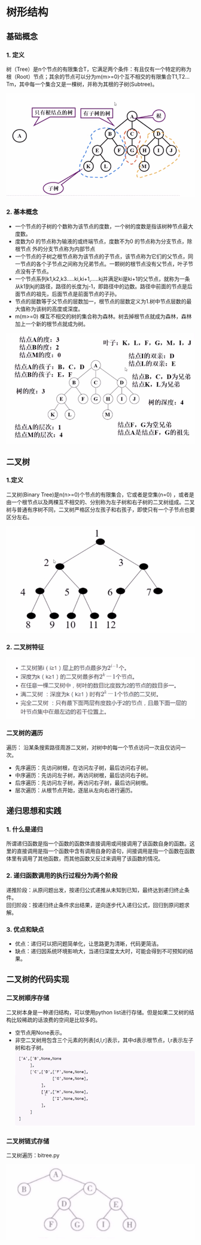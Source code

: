 # 树形结构

## 基础概念

### 1. 定义

树（Tree）是n个节点的有限集合T，它满足两个条件：有且仅有一个特定的称为根（Root）节点；其余的节点可以分为m(m>=0)个互不相交的有限集合T1,T2... Tm，其中每一个集合又是一棵树，并称为其根的子树(Subtree)。 

![tree1](./source/tree1.png)

### 2. 基本概念

- 一个节点的子树的个数称为该节点的度数，一个树的度数是指该树种节点最大度数。
- 度数为0 的节点称为输液的或终端节点，度数不为0 的节点称为分支节点，除根节点 外的分支节点称为内部节点
- 一个节点的子树之根节点称为该节点的子节点，该节点称为它们的父节点，同一节点的各个子节点之间称为兄弟节点。一颗树的根节点没有父节点，叶子节点没有子节点。
- 一个节点系列k1,k2,k3.....ki,ki+1,.....kj并满足ki是ki+1的父节点，就称为一条从k1到kj的路径，路径的长度为j-1，即路径中的边数。路径中前面的节点是后面节点的祖先，后面节点是前面节点的子孙。
- 节点的层数等于父节点的层数加一，根节点的层数定义为1.树中节点层数的最大值称为该树的高度或深度。
- m(m>=0) 棵互不相交的树的集合称为森林。树去掉根节点就成为森林，森林加上一个新的根节点就成为树。

![tree2](./source/tree2.png)

## 二叉树

### 1.定义

二叉树(Binary Tree)是n(n>=0)个节点的有限集合，它或者是空集(n=0)
，或者是由一个根节点以及两棵互不相交的、分别称为左子树和右子树的二叉树组成。二叉树与普通有序树不同，二叉树严格区分左孩子和右孩子，即使只有一个子节点也要区分左右。 

![tree3](./source/tree3.png)

### 2. 二叉树特征

![tree4](./source/tree4.png)

### 二叉树的遍历

遍历： 沿某条搜索路径周游二叉树，对树中的每一个节点访问一次且仅访问一次。

- 先序遍历：先访问树根，在访问左子树，最后访问右子树。
- 中序遍历：先访问左子树，再访问树根，最后访问右子树。
- 后序遍历：先访问左子树，再访问右子树，最后访问树根。
- 层次遍历：从根节点开始，逐层从左向右进行遍历。

## 递归思想和实践

### 1. 什么是递归

所谓递归函数是指一个函数的函数体直接调用或间接调用了该函数自身的函数。这里的直接调用是指一个函数中含有调用自身的语句，间接调用是指一个函数在函数体里有调用了其他函数，而其他函数又反过来调用了该函数的情况。

### 2. 递归函数调用的执行过程分为两个阶段

递推阶段：从原问题出发，按递归公式递推从未知到已知，最终达到递归终止条件。   
回归阶段：按递归终止条件求出结果，逆向逐步代入递归公式，回归到原问题求解。

### 3. 优点和缺点

- 优点：递归可以把问题简单化，让思路更为清晰，代码更简洁。
- 缺点：递归因系统环境影响大，当递归深度太大时，可能会得到不可预知的结果。

## 二叉树的代码实现

### 二叉树顺序存储

二叉树本身是一种递归结构，可以使用python list进行存储。但是如果二叉树的结构比较稀疏的话浪费的空间是比较多的。

- 空节点用None表示。
- 非空二叉树用包含三个元素的列表[d,l,r]表示，其中d表示根节点，l,r表示左子树和右子树。
  ![tree5](./source/tree5.png)

### 二叉树链式存储

二叉树遍历：bitree.py

![tree6](./source/tree6.png)
